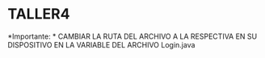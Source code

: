 # TALLER4
*Importante: *
CAMBIAR LA RUTA DEL ARCHIVO A LA RESPECTIVA EN SU DISPOSITIVO EN LA VARIABLE DEL ARCHIVO Login.java
